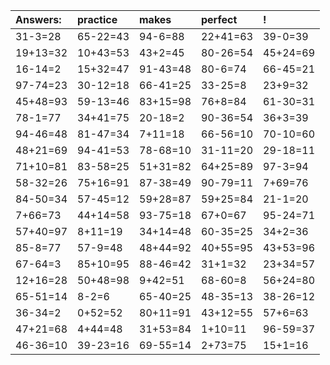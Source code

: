 | Answers: | practice | makes | perfect | ! |
| :--- | :--- | :--- | :--- | :--- |
| 31-3=28 | 65-22=43 | 94-6=88 | 22+41=63 | 39-0=39 | 
| 19+13=32 | 10+43=53 | 43+2=45 | 80-26=54 | 45+24=69 | 
| 16-14=2 | 15+32=47 | 91-43=48 | 80-6=74 | 66-45=21 | 
| 97-74=23 | 30-12=18 | 66-41=25 | 33-25=8 | 23+9=32 | 
| 45+48=93 | 59-13=46 | 83+15=98 | 76+8=84 | 61-30=31 | 
| 78-1=77 | 34+41=75 | 20-18=2 | 90-36=54 | 36+3=39 | 
| 94-46=48 | 81-47=34 | 7+11=18 | 66-56=10 | 70-10=60 | 
| 48+21=69 | 94-41=53 | 78-68=10 | 31-11=20 | 29-18=11 | 
| 71+10=81 | 83-58=25 | 51+31=82 | 64+25=89 | 97-3=94 | 
| 58-32=26 | 75+16=91 | 87-38=49 | 90-79=11 | 7+69=76 | 
| 84-50=34 | 57-45=12 | 59+28=87 | 59+25=84 | 21-1=20 | 
| 7+66=73 | 44+14=58 | 93-75=18 | 67+0=67 | 95-24=71 | 
| 57+40=97 | 8+11=19 | 34+14=48 | 60-35=25 | 34+2=36 | 
| 85-8=77 | 57-9=48 | 48+44=92 | 40+55=95 | 43+53=96 | 
| 67-64=3 | 85+10=95 | 88-46=42 | 31+1=32 | 23+34=57 | 
| 12+16=28 | 50+48=98 | 9+42=51 | 68-60=8 | 56+24=80 | 
| 65-51=14 | 8-2=6 | 65-40=25 | 48-35=13 | 38-26=12 | 
| 36-34=2 | 0+52=52 | 80+11=91 | 43+12=55 | 57+6=63 | 
| 47+21=68 | 4+44=48 | 31+53=84 | 1+10=11 | 96-59=37 | 
| 46-36=10 | 39-23=16 | 69-55=14 | 2+73=75 | 15+1=16 | 
